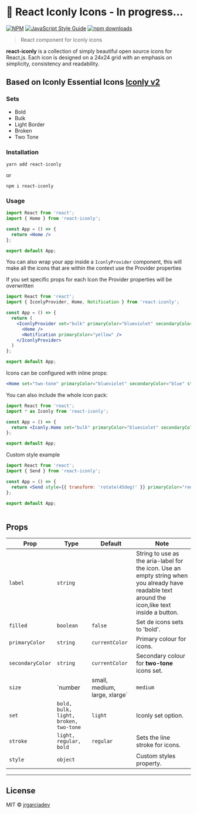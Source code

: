 # 🌈  React Iconly Icons - In progress...

[![NPM](https://img.shields.io/npm/v/react-iconly.svg)](https://www.npmjs.com/package/react-iconly) [![JavaScript Style Guide](https://img.shields.io/badge/code_style-standard-brightgreen.svg)](https://standardjs.com)
[![npm downloads](https://img.shields.io/npm/dm/react-iconly.svg?style=flat-round)](https://www.npmjs.com/package/react-iconly)


> React component for Iconly icons

**react-iconly** is a collection of simply beautiful open source icons for React.js. Each icon is designed on a 24x24 grid with an emphasis on simplicity, consistency and readability.

## Based on Iconly Essential Icons [Iconly v2](https://ui8.net/piqodesign/products/iconly-essential-icons)

### Sets
- Bold
- Bulk 
- Light Border
- Broken 
- Two Tone

### Installation
    yarn add react-iconly
    
  or
    
    npm i react-iconly

### Usage

```jsx
import React from 'react';
import { Home } from 'react-iconly';

const App = () => {
  return <Home />
};

export default App;
```

You can also wrap your app inside a `IconlyProvider` component, this will make all the icons that are within the context use the Provider properties

If you set specific props for each Icon the Provider properties will be overwritten

```jsx
import React from 'react';
import { IconlyProvider, Home, Notification } from 'react-iconly';

const App = () => {
  return (
    <IconlyProvider set="bulk" primaryColor="blueviolet" secondaryColor="blue" stroke="bold" size="xlarge">
      <Home />
      <Notification primaryColor="yellow" />
    </IconlyProvider>
  )
};

export default App;
```

Icons can be configured with inline props:
```jsx
<Home set="two-tone" primaryColor="blueviolet" secondaryColor="blue" stroke="bold" size="xlarge"/>
```
You can also include the whole icon pack:

```jsx
import React from 'react';
import * as Iconly from 'react-iconly';

const App = () => {
  return <Iconly.Home set="bulk" primaryColor="blueviolet" secondaryColor="blue" stroke="bold" size="xlarge"/>
};

export default App;
```

Custom style example

```jsx
import React from 'react';
import { Send } from 'react-iconly';

const App = () => {
  return <Send style={{ transform: 'rotate(45deg)' }} primaryColor="red" stroke="bold" size="xlarge"/>
};

export default App;
 
```
## Props

| Prop | Type | Default | Note |
|---|---|---|---|
| `label` | `string` |  | String to use as the aria-label for the icon. Use an empty string when you already have readable text around the icon,like text inside a button.
| `filled` | `boolean` | `false` | Set de icons sets to 'bold'.
| `primaryColor` | `string` | `currentColor` | Primary colour for icons.
| `secondaryColor` | `string` | `currentColor` | Secondary colour for **two-tone** icons set.
| `size` | `number | small, medium, large, xlarge` | `medium` | Control the size of the icon, you can set a custom **number** size
| `set` | `bold, bulk, light, broken, two-tone` | `light` | Iconly set option.
| `stroke` | `light, regular, bold` | `regular` | Sets the line stroke for icons.
| `style` | `object` |  | Custom styles property.

-----

## License

MIT © [jrgarciadev](https://github.com/jrgarciadev)
